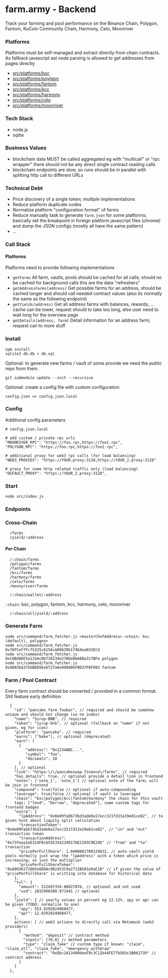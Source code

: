 # farm.army - Backend #

Track your farming and pool performance on the Binance Chain, Polygon, Fantom, KuCoin Community Chain, Harmony, Celo, Moonriver

### Platforms ###

Platforms must be self-managed and extract directly from chain contracts. As fallback javascript ast node parsing is allowed to get addresses from pages directly 

 - [src/platforms/bsc](src/platforms/bsc)
 - [src/platforms/poylgon](src/platforms/poylgon)
 - [src/platforms/fantom](src/platforms/fantom)
 - [src/platforms/kcc](src/platforms/kcc)
 - [src/platforms/harmony](src/platforms/harmony)
 - [src/platforms/celo](src/platforms/celo)
 - [src/platforms/moonriver](src/platforms/moonriver)

### Tech Stack ###

 - node.js
 - sqlite

### Business Values ###

 - blockchain data MUST be called aggregated eg with "multicall" or "rpc wrapper" there should not be any direct single contract reading calls
 - blockchain endpoints are slow, so runs should be in parallel with splitting http call to different URLs

### Technical Debt ###

 - Price discovery of a single token; multiple implementations
 - Reduce platform duplicate codes
 - Normalize platform "configuration format" of farms
 - Reduce manually task to generate `farm.json` for some platforms; basically set the breakpoint in foreign platform javascript files (chrome) and dump the JSON configs (mostly all have the same pattern)
 - ...

### Call Stack ###

#### Platforms ####

Platforms need to provide following implementations

 - `getFarms` All farm, vaults, pools should be cached for all calls; should no be cached for background calls this are the data "refreshers"
 - `getAddressFarms(address)` Get possible farms for an address, should be cached longer and should call needed contract values (also its normally the same as the following endpoint)
 - `getYields(address)` Get all address farms with balances, rewards, ... cache can be lower, request should to take too long, else user need to wait long for the overview page
 - `getDetails(address, farm)` Detail information for an address farm; request can to more stuff

### Install ###

```
npm install
sqlite3 db.db < db.sql
```

Optional: to generate new farms / vault of some provide we need the public repo from them.

```
git submodule update --init --recursive
```

Optional: create a config file with custom configuration

```
config.json => config.json.local
```

### Config ###

Additional config parameters 

```
# config.json.local

# add custom / private rpc urls
"MOONRIVER_RPC": "https://foo.rpc,https://foo1.rpc",
"POLYGON_RPC": "https://foo.rpc,https://foo1.rpc",

# additional proxy for web3 rpc calls (for load balancing)
"WEB3_PROXIES": "https://YOUR.proxy:3128,https://YOUR_2.proxy:3128"

# proxy for some http related traffic only (load balancing)
"DEFAULT_PROXY": "https://YOUR_2.proxy:3128",
```

### Start ###

```
node src/index.js
```

### Endpoints ###

### Cross-Chain

```
  /farms
  /yield/:address
```

#### Per Chain

```
  /:chain/farms
  /polygon/farms
  /fantom/farms
  /kcc/farms
  /harmony/farms
  /celo/farms
  /moonyriver/farms
```

```
  /:chain/wallet/:address
```

`:chain`: bsc, polygon, fantom, kcc, harmony, celo, moonriver

```
  /:chain/all/yield/:address
```

### Generate Farm ###


```
node src/command/farm_fetcher.js <masterChefAddress> <chain: bsc (default), polygon>
node src/command/farm_fetcher.js 0x76FCeffFcf5325c6156cA89639b17464ea833ECd
node src/command/farm_fetcher.js 0xC8Bd86E5a132Ac0bf10134e270De06A8Ba317BFe polygon
node src/command/farm_fetcher.js 0x9083EA3756BDE6Ee6f27a6e996806FBD37F6F093 fantom
```

### Farm / Pool Contract ###

Every farm contract should be converted / provided in a common format. Still feature early definition

```
  {
    "id": "pancake_farm_foobar", // required and should be somehow unique and should not change (so no index) 
    "name": "Syrup-BNB", // required
    "token": "syrup-bnb", // optional (fallback on "name" if not given, eg for icon)
    "platform": "pancake", // required
    "earns": ["bake"], // optional (deprecated)
    "earn": [
      {
         "address": "0x1234ABC...",
         "symbol": "foo",
         "decimals": 18
      }
    ], // optional
    "link": "https:\/\/pancakeswap.finance\/farms", // required
    "has_details": true, // optional provide a detail link in frontend
    "notes": ['note_1', 'note_1'] // optional note of the farm; will be join in frontend
    "compound": true|false // optional if auto-compounding
    "leverage": true|false // optional if vault is leveraged
    "chain": "bsc|polygon|kcc|fantom|harmony" the chain for this vault
    tags: ["lend", "borrow", "deprecated"], some custom tags for frontend badges
    "extra": {
      "lpAddress": "0x0e09fabb73bd3ade0a17ecc321fd13a19e81ce82", // to given hint about liquity split calculation
      "transactionToken": "0x0e09fabb73bd3ade0a17ecc321fd13a19e81ce82", // "in" and "out" transaction token
      "transactionAddress": "0x73feaa1eE314F8c655E354234017bE2193C9E24E" // "from" and "to" transaction
      "pricePerFullShare": 1.0408062780129632, // auto vault yield pools normally just wrap the "lpAddress" with a token which price is increasing; so just the multiplier
      "pricePerFullShareToken": "0xA9936272065e6DDAc9D2453C9a2712B581e9aE1B" // if given the value of "pricePerFullShare" is writting into database for historical data 
    },
    "tvl": {
      "amount": 212497359.08927876, // optional and not used
      "usd": 2832998380.971941 // optional
    },
    "yield": { // yearly values in percent eg 12.12%. apy or apr can be given (TODO: normalize to one)
      "apy": 553.9292024968477,
      "apr": 12.9292024968477,
    },
    actions: [ // web3 actions to directly call via Metamask (web3 providers)
      {
        "method": "deposit" // contract method
        "inputs": [70,0] // method parameters
        "type": "claim_fake" // custom type if known: "claim", "claim_all", "claim_fake", "emergency_withdraw"
        "contract": "0xDbc1A13490deeF9c3C12b44FE77b503c1B061739" // contract address      
      }
    ]
  },
```

